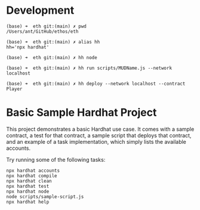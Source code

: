 # Development

```shell
(base) ➜  eth git:(main) ✗ pwd
/Users/ant/GitHub/ethos/eth

(base) ➜  eth git:(main) ✗ alias hh
hh='npx hardhat'

(base) ➜  eth git:(main) ✗ hh node

(base) ➜  eth git:(main) ✗ hh run scripts/MUDName.js --network localhost

(base) ➜  eth git:(main) ✗ hh deploy --network localhost --contract Player
```

# Basic Sample Hardhat Project

This project demonstrates a basic Hardhat use case. It comes with a sample contract, a test for that contract, a sample script that deploys that contract, and an example of a task implementation, which simply lists the available accounts.

Try running some of the following tasks:

```shell
npx hardhat accounts
npx hardhat compile
npx hardhat clean
npx hardhat test
npx hardhat node
node scripts/sample-script.js
npx hardhat help
```
